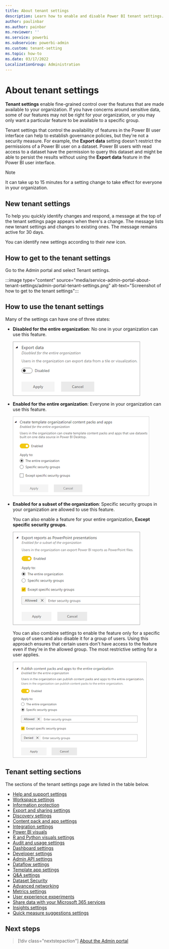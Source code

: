 ```yaml
---
title: About tenant settings
description: Learn how to enable and disable Power BI tenant settings.
author: paulinbar
ms.author: painbar
ms.reviewer: ''
ms.service: powerbi
ms.subservice: powerbi-admin
ms.custom: tenant-setting
ms.topic: how-to
ms.date: 03/17/2022
LocalizationGroup: Administration
---
```


# About tenant settings

**Tenant settings** enable fine-grained control over the features that are made available to your organization. If you have concerns around sensitive data, some of our features may not be right for your organization, or you may only want a particular feature to be available to a specific group.

Tenant settings that control the availability of features in the Power BI user interface can help to establish governance policies, but they're not a security measure. For example, the **Export data** setting doesn't restrict the permissions of a Power BI user on a dataset. Power BI users with read access to a dataset have the permission to query this dataset and might be able to persist the results without using the **Export data** feature in the Power BI user interface.

> [!NOTE]
> It can take up to 15 minutes for a setting change to take effect for everyone in your organization.

## New tenant settings

To help you quickly identify changes and respond, a message at the top of the tenant settings page appears when there's a change. The message lists new tenant settings and changes to existing ones. The message remains active for 30 days.

You can identify new settings according to their *new* icon.  

## How to get to the tenant settings

Go to the Admin portal and select Tenant settings.

:::image type="content" source="media/service-admin-portal-about-tenant-settings/admin-portal-tenant-settings.png" alt-text="Screenshot of how to get to the tenant settings":::

## How to use the tenant settings

Many of the settings can have one of three states:

* **Disabled for the entire organization**: No one in your organization can use this feature.

    ![Disabled all setting](media/service-admin-portal-about-tenant-settings/powerbi-admin-tenant-settings-disabled.png)

* **Enabled for the entire organization**: Everyone in your organization can use this feature.

    ![Enabled all setting](media/service-admin-portal-about-tenant-settings/powerbi-admin-tenant-settings-enabled.png)

* **Enabled for a subset of the organization**: Specific security groups in your organization are allowed to use this feature.

    You can also enable a feature for your entire organization, **Except specific security groups**.

    ![Enabled subset setting](media/service-admin-portal-about-tenant-settings/powerbi-admin-tenant-settings-enabled-except.png)

    You can also combine settings to enable the feature only for a specific group of users and also disable it for a group of users. Using this approach ensures that certain users don't have access to the feature even if they're in the allowed group. The most restrictive setting for a user applies.

    ![Enable except setting](media/service-admin-portal-about-tenant-settings/powerbi-admin-tenant-settings-enabled-except2.png)

## Tenant setting sections

The sections of the tenant settings page are listed in the table below.

* [Help and support settings](/power-bi/support/service-admin-portal-help-support)
* [Workspace settings](service-admin-portal-workspace.md)
* [Information protection](service-admin-portal-information-protection.md)
* [Export and sharing settings](service-admin-portal-export-sharing.md)
* [Discovery settings](service-admin-portal-discovery.md)
* [Content pack and app settings](service-admin-portal-content-pack-app.md)
* [Integration settings](service-admin-portal-integration.md)
* [Power BI visuals](service-admin-portal-power-bi-visuals.md)
* [R and Python visuals settings](service-admin-portal-r-python-visuals.md)
* [Audit and usage settings](service-admin-portal-audit-usage.md)
* [Dashboard settings](service-admin-portal-dashboard.md)
* [Developer settings](service-admin-portal-developer.md)
* [Admin API settings](service-admin-portal-admin-api-settings.md)
* [Dataflow settings](service-admin-portal-dataflow.md)
* [Template app settings](service-admin-portal-template-app.md)
* [Q&A settings](service-admin-portal-qa.md)
* [Dataset Security](service-admin-portal-dataset-security.md)
* [Advanced networking](service-admin-portal-advanced-networking.md)
* [Metrics settings](service-admin-portal-goals-settings.md)
* [User experience experiments](service-admin-portal-user-experience-experiments.md)
* [Share data with your Microsoft 365 services](service-admin-portal-share-data-microsoft-365-services.md)
* [Insights settings](service-admin-portal-insights.md)
* [Quick measure suggestions settings](service-admin-portal-quick-measure-suggestions-settings.md)

## Next steps

> [!div class="nextstepaction"]
> [About the Admin portal](service-admin-portal.md)
